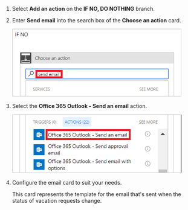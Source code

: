 1. Select **Add an action** on the **IF NO, DO NOTHING** branch.
2. Enter **Send email** into the search box of the **Choose an action** card.
   
    ![search for email action](media/modern-approvals/search-send-email-no.png)
3. Select the **Office 365 Outlook - Send an email** action.
   
    ![select the send email action](media/modern-approvals/select-send-email-no.png)
4. Configure the email card to suit your needs.
   
     This card represents the template for the email that's sent when the status of vacation requests change.

